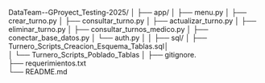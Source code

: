 DataTeam--GProyect_Testing-2025/
│
├── app/
│   ├── menu.py
│   ├── crear_turno.py
│   ├── consultar_turno.py
│   ├── actualizar_turno.py
│   ├── eliminar_turno.py
│   ├── consultar_turnos_medico.py
│   ├── conectar_base_datos.py
│   └── auth.py
│
│
├── sql/
│   ├── Turnero_Scripts_Creacion_Esquema_Tablas.sql│   
│   └── Turnero_Scripts_Poblado_Tablas
│
├── gitignore.  
├── requerimientos.txt   
└── README.md          
